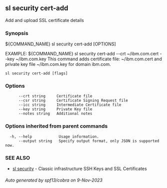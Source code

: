 ## sl security cert-add

Add and upload SSL certificate details

### Synopsis

${COMMAND_NAME} sl security cert-add [OPTIONS]
	
EXAMPLE:
   ${COMMAND_NAME} sl security cert-add --crt ~/ibm.com.cert --key ~/ibm.com.key 
   This command adds certificate file: ~/ibm.com.cert and private key file ~/ibm.com.key for domain ibm.com.

```
sl security cert-add [flags]
```

### Options

```
      --crt string     Certificate file
      --csr string     Certificate Signing Request file
      --icc string     Intermediate Certificate file
      --key string     Private Key file
      --notes string   Additional notes
```

### Options inherited from parent commands

```
  -h, --help            Usage information.
      --output string   Specify output format, only JSON is supported now.
```

### SEE ALSO

* [sl security](sl_security.md)	 - Classic infrastructure SSH Keys and SSL Certificates

###### Auto generated by spf13/cobra on 9-Nov-2023
